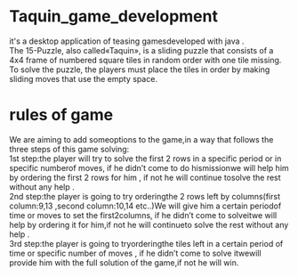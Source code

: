 # Taquin_game_development
it's a desktop application of teasing gamesdeveloped with java .  
The 15-Puzzle, also called«Taquin», is a sliding puzzle that consists of a 4x4 frame of numbered square tiles in random order with one tile missing. To solve the puzzle, the players must place the tiles in order by making sliding moves that use the empty space.  

# rules of game
We are aiming to add someoptions to the game,in a way that follows the three steps of this game solving:  
1st step:the player will try to solve the first 2 rows in a specific period or in specific numberof moves, if he didn’t come to do hismissionwe will help him by ordering the first 2 rows for him , if not he will continue tosolve the rest without any help .  
2nd step:the player is going to try orderingthe 2 rows left by columns(first column:9,13 ,second column:10,14 etc..)We will give him a certain periodof time or moves to set the first2columns, if he didn’t come to solveitwe will help by ordering it for him,if not he will continueto solve the rest without any help .  
3rd step:the player is going to tryorderingthe tiles left in a certain period of time or specific number of moves , if he didn’t come to solve itwewill provide him with the full solution of the game,if not he will win.

